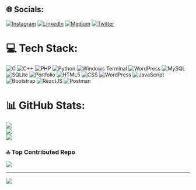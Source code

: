 
## 🌐 Socials:
[![Instagram](https://img.shields.io/badge/Instagram-%23E4405F.svg?logo=Instagram&logoColor=white)](https://instagram.com/www.instagram.com/madhav_sharma7755/) [![LinkedIn](https://img.shields.io/badge/LinkedIn-%230077B5.svg?logo=linkedin&logoColor=white)](https://linkedin.com/in/https:/www.linkedin.com/in/madhavsharma12/) [![Medium](https://img.shields.io/badge/Medium-12100E?logo=medium&logoColor=white)](https://medium.com/@https://medium.com/@madhav032001) [![Twitter](https://img.shields.io/badge/Twitter-%231DA1F2.svg?logo=Twitter&logoColor=white)](https://twitter.com/https://twitter.com/MadhavS200) 

# 💻 Tech Stack:
![C](https://img.shields.io/badge/c-%2300599C.svg?style=for-the-badge&logo=c&logoColor=white) ![C++](https://img.shields.io/badge/c++-%2300599C.svg?style=for-the-badge&logo=c%2B%2B&logoColor=white) ![PHP](https://img.shields.io/badge/php-%23777BB4.svg?style=for-the-badge&logo=php&logoColor=white) ![Python](https://img.shields.io/badge/python-3670A0?style=for-the-badge&logo=python&logoColor=ffdd54) ![Windows Terminal](https://img.shields.io/badge/Windows%20Terminal-%234D4D4D.svg?style=for-the-badge&logo=windows-terminal&logoColor=white) ![WordPress](https://img.shields.io/badge/WordPress-%23117AC9.svg?style=for-the-badge&logo=WordPress&logoColor=white) ![MySQL](https://img.shields.io/badge/mysql-%2300000f.svg?style=for-the-badge&logo=mysql&logoColor=white) ![SQLite](https://img.shields.io/badge/sqlite-%2307405e.svg?style=for-the-badge&logo=sqlite&logoColor=white) ![Portfolio](https://img.shields.io/badge/Portfolio-%23000000.svg?style=for-the-badge&logo=firefox&logoColor=#FF7139) ![HTML5](https://img.shields.io/badge/html5-%23E34F26.svg?style=for-the-badge&logo=html5&logoColor=white) ![CSS](https://img.shields.io/badge/css-%2300000f.svg?style=for-the-badge&logo=css&logoColor=blue) ![WordPress](https://img.shields.io/badge/WordPress-%23117AC9.svg?style=for-the-badge&logo=WordPress&logoColor=white) ![JavaScript](https://img.shields.io/badge/javascript-%23323330.svg?style=for-the-badge&logo=javascript&logoColor=%23F7DF1E) ![Bootstrap](https://img.shields.io/badge/bootstrap-%238511FA.svg?style=for-the-badge&logo=bootstrap&logoColor=white) ![ReactJS](https://img.shields.io/badge/react-%2300000f.svg?style=for-the-badge&logo=react&logoColor=blue) ![Postman](![ReactJS](https://img.shields.io/badge/react-%2300000f.svg?style=for-the-badge&logo=react&logoColor=blue) )
# 📊 GitHub Stats:
![](https://github-readme-stats.vercel.app/api?username=madhavsharma7&theme=dark&hide_border=false&include_all_commits=false&count_private=false)<br/>
![](https://github-readme-streak-stats.herokuapp.com/?user=madhavsharma7&theme=dark&hide_border=false)<br/>
![](https://github-readme-stats.vercel.app/api/top-langs/?username=madhavsharma7&theme=dark&hide_border=false&include_all_commits=false&count_private=false&layout=compact)

### 🔝 Top Contributed Repo
![](https://github-contributor-stats.vercel.app/api?username=madhavsharma7&limit=5&theme=dark&combine_all_yearly_contributions=true)

---
[![](https://visitcount.itsvg.in/api?id=madhavsharma7&icon=0&color=0)](https://visitcount.itsvg.in)

<!-- Proudly created with GPRM ( https://gprm.itsvg.in ) -->
